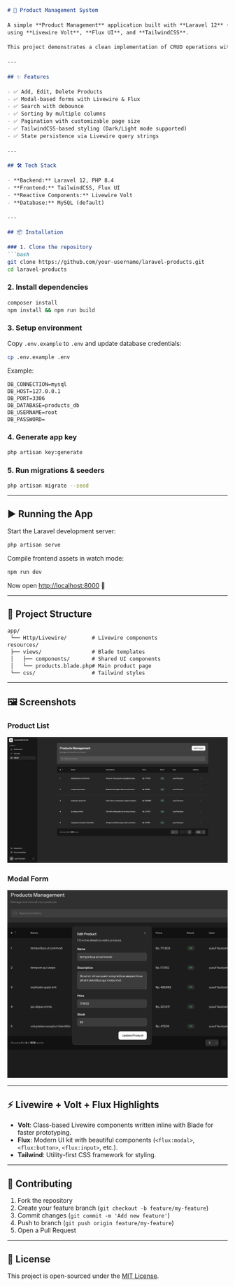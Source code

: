 
````markdown
# 🚀 Product Management System

A simple **Product Management** application built with **Laravel 12** (PHP 8.4),  
using **Livewire Volt**, **Flux UI**, and **TailwindCSS**.

This project demonstrates a clean implementation of CRUD operations with modern Laravel tools, including search, sort, pagination, and modal-based forms.

---

## ✨ Features

- ✅ Add, Edit, Delete Products  
- ✅ Modal-based forms with Livewire & Flux  
- ✅ Search with debounce  
- ✅ Sorting by multiple columns  
- ✅ Pagination with customizable page size  
- ✅ TailwindCSS-based styling (Dark/Light mode supported)  
- ✅ State persistence via Livewire query strings  

---

## 🛠️ Tech Stack

- **Backend:** Laravel 12, PHP 8.4  
- **Frontend:** TailwindCSS, Flux UI  
- **Reactive Components:** Livewire Volt  
- **Database:** MySQL (default)  

---

## 📦 Installation

### 1. Clone the repository
```bash
git clone https://github.com/your-username/laravel-products.git
cd laravel-products
````

### 2. Install dependencies

```bash
composer install
npm install && npm run build
```

### 3. Setup environment

Copy `.env.example` to `.env` and update database credentials:

```bash
cp .env.example .env
```

Example:

```env
DB_CONNECTION=mysql
DB_HOST=127.0.0.1
DB_PORT=3306
DB_DATABASE=products_db
DB_USERNAME=root
DB_PASSWORD=
```

### 4. Generate app key

```bash
php artisan key:generate
```

### 5. Run migrations & seeders

```bash
php artisan migrate --seed
```

---

## ▶️ Running the App

Start the Laravel development server:

```bash
php artisan serve
```

Compile frontend assets in watch mode:

```bash
npm run dev
```

Now open [http://localhost:8000](http://localhost:8000) 🎉

---

## 📂 Project Structure

```
app/
 └── Http/Livewire/        # Livewire components
resources/
 ├── views/                # Blade templates
 │   ├── components/       # Shared UI components
 │   └── products.blade.php# Main product page
 └── css/                  # Tailwind styles
```

---

## 🖼️ Screenshots

### Product List

![Product Table](docs/screenshots/1.png)

### Modal Form

![Modal Form](docs/screenshots/2.png)

---

## ⚡ Livewire + Volt + Flux Highlights

* **Volt**: Class-based Livewire components written inline with Blade for faster prototyping.
* **Flux**: Modern UI kit with beautiful components (`<flux:modal>`, `<flux:button>`, `<flux:input>`, etc.).
* **Tailwind**: Utility-first CSS framework for styling.

---

## 🤝 Contributing

1. Fork the repository
2. Create your feature branch (`git checkout -b feature/my-feature`)
3. Commit changes (`git commit -m 'Add new feature'`)
4. Push to branch (`git push origin feature/my-feature`)
5. Open a Pull Request

---

## 📜 License

This project is open-sourced under the [MIT License](LICENSE).